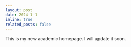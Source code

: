 ```yaml
---
layout: post
date: 2024-1-1
inline: true
related_posts: false
---
```


This is my new academic homepage. I will update it soon.